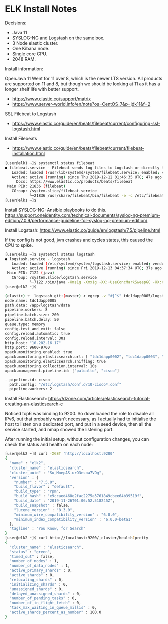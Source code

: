 # ELK Install Notes

Decisions:

- Java 11
- SYSLOG-NG and Logstash on the same box.
- 3 Node elastic cluster.
- One Kibana node.
- Single core CPU.
- 2048 RAM.

Install information:

OpenJava 11
Went for 11 over 8, which is the newer LTS version.
All products are supported on 11 and 8, but though we should be looking at 11 as it has a longer shelf life with better support.

- https://www.elastic.co/support/matrix
- https://www.server-world.info/en/note?os=CentOS_7&p=jdk11&f=2


SSL Filebeat to Logstash

- https://www.elastic.co/guide/en/beats/filebeat/current/configuring-ssl-logstash.html

Install Filebeats

- https://www.elastic.co/guide/en/beats/filebeat/current/filebeat-installation.html

```bash
[user@elk1 ~]$ systemctl status filebeat
● filebeat.service - Filebeat sends log files to Logstash or directly to Elasticsearch.
   Loaded: loaded (/usr/lib/systemd/system/filebeat.service; enabled; vendor preset: disabled)
   Active: active (running) since Thu 2019-12-12 01:46:35 UTC; 47s ago
     Docs: https://www.elastic.co/products/beats/filebeat
 Main PID: 21836 (filebeat)
   CGroup: /system.slice/filebeat.service
           └─21836 /usr/share/filebeat/bin/filebeat -e -c /etc/filebeat/filebeat.yml -path.home /usr/share/filebeat -path.config /etc/filebeat -path.data /var/lib/filebeat -path.logs /var/log/filebeat
[user@elk1 ~]$
```

Install SYSLOG-NG:
Ansible playbooks to do this.
https://support.oneidentity.com/technical-documents/syslog-ng-premium-edition/7.0.9/performance-guideline-for-syslog-ng-premium-edition/


Install Logstash:
https://www.elastic.co/guide/en/logstash/7.5/pipeline.html

If the config is not good, jvm crashes and cycles states, this caused the CPU to spike.

```bash
[user@elk2 ~]$ systemctl status logstash
● logstash.service - logstash
   Loaded: loaded (/etc/systemd/system/logstash.service; enabled; vendor preset: disabled)
   Active: active (running) since Fri 2019-12-13 04:37:34 UTC; 37s ago
 Main PID: 7122 (java)
   CGroup: /system.slice/logstash.service
           └─7122 /bin/java -Xms1g -Xmx1g -XX:+UseConcMarkSweepGC -XX:CMSInitiatingOccupancyFraction=75 -XX:+UseCMSInitiatingOccupancyOnly -Djava.awt.headless=true -Dfile.encoding=UTF-8 -Djruby.compile...
[user@elk2 ~]$
```

```bash
(elastic) ➜  logstash git:(master) ✗ egrep -v "#|^$" tdc1dapp0005/logstash.yml
node.name: tdc1dapp0005
path.data: /app/logstash/data
pipeline.workers: 8
pipeline.batch.size: 200
pipeline.batch.delay: 50
queue.type: memory
config.test_and_exit: false
config.reload.automatic: true
config.reload.interval: 30s
http.host: "10.202.16.17"
http.port: 9600-9700
xpack.monitoring.enabled: true
xpack.monitoring.elasticsearch.url: [ "tdc1dapp0002", "tdc1dapp0003", "tdc2dapp0004" ]
xpack.monitoring.elasticsearch.sniffing: true
xpack.monitoring.collection.interval: 10s
xpack.management.pipeline.id: ["paloalto", "cisco"]
```

```bash
- pipeline.id: cisco
  path.config: "/etc/logstash/conf.d/10-cisco*.conf"
  pipeline.workers: 2
```

Install Elasticsearch:
https://dzone.com/articles/elasticsearch-tutorial-creating-an-elasticsearch-c

Noticed tcp6 was binding to 9200. So downloaded the role to disable all IPv6, but that probably wasn't necessary, as I actually had to initialise the host to listen on a dedicated port, and put in a seed device, then all the service started, and nmap showed the listening port.

After running the initial setup, without configuration changes, you can check the status and health on each node:

```bash
[user@elk2 ~]$ curl -XGET 'http://localhost:9200'
{
  "name" : "elk2",
  "cluster_name" : "elasticsearch",
  "cluster_uuid" : "Su_MoepAS-urO3esoa7VOg",
  "version" : {
    "number" : "7.5.0",
    "build_flavor" : "default",
    "build_type" : "rpm",
    "build_hash" : "e9ccaed468e2fac2275a3761849cbee64b39519f",
    "build_date" : "2019-11-26T01:06:52.518245Z",
    "build_snapshot" : false,
    "lucene_version" : "8.3.0",
    "minimum_wire_compatibility_version" : "6.8.0",
    "minimum_index_compatibility_version" : "6.0.0-beta1"
  },
  "tagline" : "You Know, for Search"
}
[user@elk2 ~]$ curl http://localhost:9200/_cluster/health?pretty
{
  "cluster_name" : "elasticsearch",
  "status" : "green",
  "timed_out" : false,
  "number_of_nodes" : 1,
  "number_of_data_nodes" : 1,
  "active_primary_shards" : 0,
  "active_shards" : 0,
  "relocating_shards" : 0,
  "initializing_shards" : 0,
  "unassigned_shards" : 0,
  "delayed_unassigned_shards" : 0,
  "number_of_pending_tasks" : 0,
  "number_of_in_flight_fetch" : 0,
  "task_max_waiting_in_queue_millis" : 0,
  "active_shards_percent_as_number" : 100.0
}
```